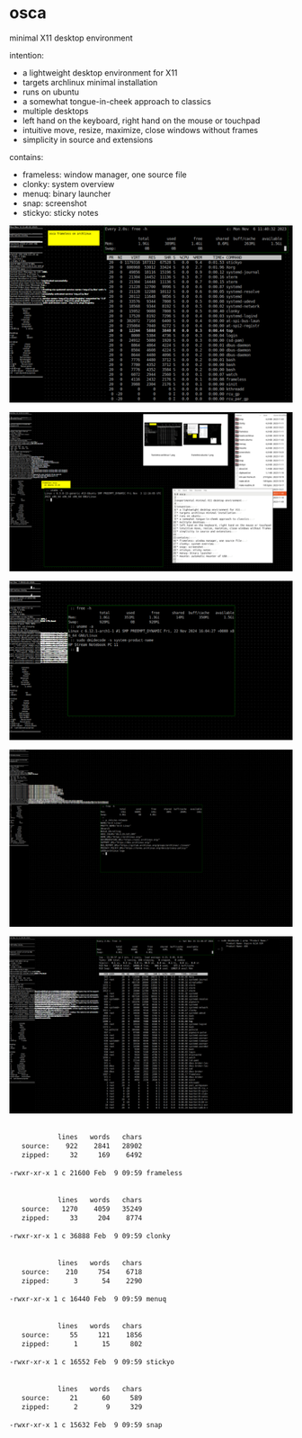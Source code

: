 # osca

minimal X11 desktop environment

intention:
* a lightweight desktop environment for X11
* targets archlinux minimal installation
* runs on ubuntu
* a somewhat tongue-in-cheek approach to classics
* multiple desktops
* left hand on the keyboard, right hand on the mouse or touchpad
* intuitive move, resize, maximize, close windows without frames
* simplicity in source and extensions

contains:
* frameless: window manager, one source file
* clonky: system overview
* menuq: binary launcher
* snap: screenshot
* stickyo: sticky notes


![screenshot 1](screenshots/frameless-archlinux-1.png)


![screenshot 2](screenshots/frameless-ubuntu-1.png)


![screenshot 3](screenshots/2024-12-07--09-02-22.png)


![screenshot 4](screenshots/2024-12-11--11-58-03.png)


![screenshot 5](screenshots/2024-12-21--11-38-39.png)


```

            lines   words   chars
   source:    922    2841   28902
   zipped:     32     169    6492

-rwxr-xr-x 1 c 21600 Feb  9 09:59 frameless


            lines   words   chars
   source:   1270    4059   35249
   zipped:     33     204    8774

-rwxr-xr-x 1 c 36888 Feb  9 09:59 clonky


            lines   words   chars
   source:    210     754    6718
   zipped:      3      54    2290

-rwxr-xr-x 1 c 16440 Feb  9 09:59 menuq


            lines   words   chars
   source:     55     121    1856
   zipped:      1      15     802

-rwxr-xr-x 1 c 16552 Feb  9 09:59 stickyo


            lines   words   chars
   source:     21      60     589
   zipped:      2       9     329

-rwxr-xr-x 1 c 15632 Feb  9 09:59 snap

```
